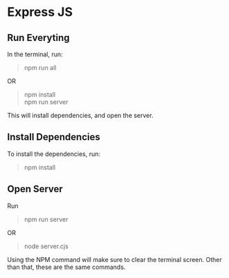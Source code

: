 # Express JS

## Run Everyting

In the terminal, run:

> npm run all

OR

> npm install  
> npm run server

This will install dependencies, and open the server.

## Install Dependencies

To install the dependencies, run:

> npm install

## Open Server

Run

> npm run server

OR

> node server.cjs

Using the NPM command will make sure to clear the terminal screen. Other than that, these are the same commands.

